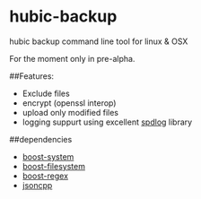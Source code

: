 # hubic-backup

hubic backup command line tool for linux & OSX

For the moment only in pre-alpha.

##Features:

* Exclude files
* encrypt (openssl interop)
* upload only modified files
* logging suppurt using excellent [spdlog](https://github.com/gabime/spdlog) library


##dependencies

* [boost-system](http://www.boost.org/doc/libs/1_55_0/libs/system/doc/index.html)
* [boost-filesystem](http://www.boost.org/doc/libs/1_57_0/libs/filesystem/doc/index.htm)
* [boost-regex](http://www.boost.org/doc/libs/1_57_0/libs/regex/doc/html/index.html)
* [jsoncpp](http://open-source-parsers.github.io/jsoncpp-docs/doxygen/index.html)
